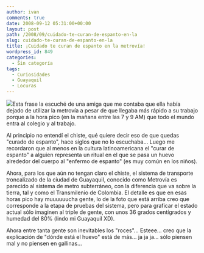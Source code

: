 ```yaml
---
author: ivan
comments: true
date: 2008-09-12 05:31:00+00:00
layout: post
path: /2008/09/cuidado-te-curan-de-espanto-en-la
slug: cuidado-te-curan-de-espanto-en-la
title: ¡Cuidado te curan de espanto en la metrovía!
wordpress_id: 849
categories:
  - Sin categoría
tags:
  - Curiosidades
  - Guayaquil
  - Locuras
---
```


[![](http://ivan.campananaranjo.com/wp-content/uploads/2008/09/GC_Blogpic2_metrovi2.jpg)](http://4.bp.blogspot.com/_T2UWuNJg3dQ/SMm6djFS95I/AAAAAAAAA2c/ga6rsH86ZYo/s1600-h/GC_Blogpic2_metrovi2.jpg)Esta frase la escuché de una amiga que me contaba que ella había dejado de utilizar la metrovía a pesar de que llegaba más rápido a su trabajo porque a la hora pico (en la mañana entre las 7 y 9 AM) que todo el mundo entra al colegio y al trabajo.

Al principio no entendí el chiste, qué quiere decir eso de que quedas "curado de espanto", hace siglos que no lo escuchaba... Luego me recordaron que al menos en la cultura latinoamericana el "curar de espanto" a alguien representa un ritual en el que se pasa un huevo alrededor del cuerpo al "enfermo de espanto" (es muy común en los niños).

Ahora, para los que aún no tengan claro el chiste, el sistema de transporte troncalizado de la ciudad de Guayaquil, conocido como Metrovía es parecido al sistema de metro subterráneo, con la diferencia que va sobre la tierra, tal y como el Transmilenio de Colombia. El detalle es que en esas horas pico hay muuuuuucha gente, lo de la foto que está arriba creo que corresponde a la etapa de pruebas del sistema, pero para graficar el estado actual sólo imaginen al triple de gente, con unos 36 grados centígrados y humedad del 80% (lindo mi Guayaquil XD).

Ahora entre tanta gente son inevitables los "roces"... Esteee... creo que la explicación de "dónde está el huevo" está de más... ja ja ja... sólo piensen mal y no piensen en gallinas...
